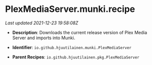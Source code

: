 # PlexMediaServer.munki.recipe

_Last updated 2021-12-23 19:58:08Z_

- **Description**: Downloads the current release version of Plex Media Server and imports into Munki.

- **Identifier**: `io.github.hjuutilainen.munki.PlexMediaServer`

- **Parent Recipes**: `io.github.hjuutilainen.pkg.PlexMediaServer`